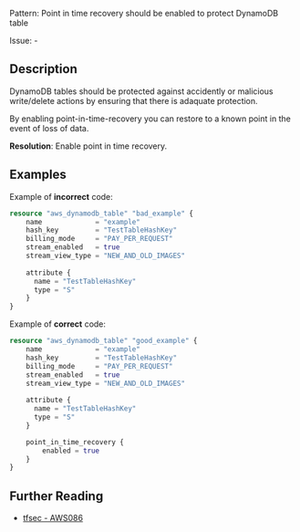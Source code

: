 Pattern: Point in time recovery should be enabled to protect DynamoDB table

Issue: -

## Description

DynamoDB tables should be protected against accidently or malicious write/delete actions by ensuring that there is adaquate protection.

By enabling point-in-time-recovery you can restore to a known point in the event of loss of data.

**Resolution**: Enable point in time recovery.

## Examples

Example of **incorrect** code:

```terraform
resource "aws_dynamodb_table" "bad_example" {
	name             = "example"
	hash_key         = "TestTableHashKey"
	billing_mode     = "PAY_PER_REQUEST"
	stream_enabled   = true
	stream_view_type = "NEW_AND_OLD_IMAGES"
  
	attribute {
	  name = "TestTableHashKey"
	  type = "S"
	}
}
```

Example of **correct** code:

```terraform
resource "aws_dynamodb_table" "good_example" {
	name             = "example"
	hash_key         = "TestTableHashKey"
	billing_mode     = "PAY_PER_REQUEST"
	stream_enabled   = true
	stream_view_type = "NEW_AND_OLD_IMAGES"
  
	attribute {
	  name = "TestTableHashKey"
	  type = "S"
	}

	point_in_time_recovery {
		enabled = true
	}
}
```

## Further Reading

* [tfsec - AWS086](https://tfsec.dev/docs/aws/AWS086/)